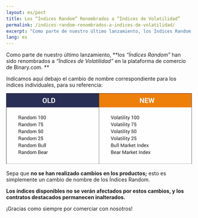 ```yaml
---
layout: es/post
title: Los “Índices Random” Renombrados a “Índices de Volatilidad”
permalink: /indices-random-renombrados-a-indices-de-volatilidad/
excerpt: "Como parte de nuestro último lanzamiento, los Índices Random han sido renombrados a Índices de Volatilidad en la plataforma de..."
lang: es 
---
```


Como parte de nuestro último lanzamiento, **los *“Índices Random”* han sido renombrados a *“Índices de Volatilidad”* en la plataforma de comercio de Binary.com. **

Indicamos aquí debajo el cambio de nombre correspondiente para los índices individuales, para su referencia: 


![](/images/blogpostpic-11.png)


Sepa que **no se han realizado cambios en los productos;** esto es simplemente un cambio de nombre de los Índices Random. 

**Los índices disponibles no se verán afectados por estos cambios, y los contratos destacados permanecen inalterados.**

¡Gracias como siempre por comerciar con nosotros!